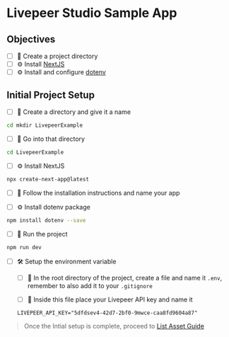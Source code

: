 # Livepeer Studio Sample App

## Objectives

* [ ] 🧱 Create a project directory
* [ ] ⚙️ Install [NextJS](https://nextjs.org/docs/getting-started)
* [ ] ⚙️ Install and configure [dotenv](https://www.npmjs.com/package/dotenv)

## Initial Project Setup

* [ ] 🧱 Create a directory and give it a name

```sh
cd mkdir LivepeerExample
```

* [ ] 👣 Go into that directory

```sh
cd LivepeerExample
```

* [ ] ⚙️ Install NextJS

```sh
npx create-next-app@latest
```

* [ ] 📝 Follow the installation instructions and name your app

* [ ] ⚙️ Install dotenv package

```sh
npm install dotenv --save
```

* [ ] 🏃 Run the project

```sh
npm run dev
```

* [ ] 🛠 Setup the environment variable

  * [ ] 🤫 In the root directory of the project, create a file and name it `.env`, remember to also add it to your `.gitignore`

  * [ ] 📝 Inside this file place your Livepeer API key and name it

   `LIVEPEER_API_KEY="5dfdsev4-42d7-2bf0-9mwce-caa8fd9604a87"`

> Once the Intial setup is complete, proceed to [List Asset Guide](Guides/ListAssets.md)
